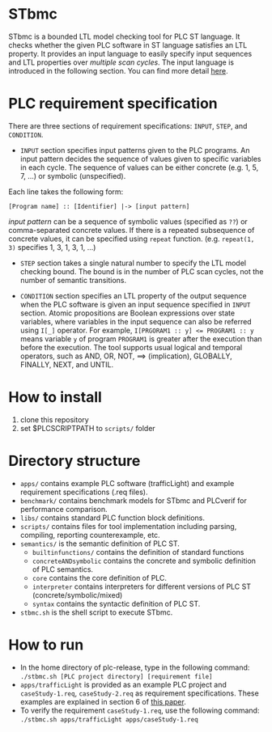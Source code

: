 STbmc
==========
STbmc is a bounded LTL model checking tool for PLC ST language.
It checks whether the given PLC software in ST language satisfies an LTL property.
It provides an input language to easily specify input sequences and LTL properties over *multiple scan cycles*.
The input language is introduced in the following section.
You can find more detail [here](https://dl.acm.org/doi/abs/10.1145/3563822.3568016).



PLC requirement specification
==========
There are three sections of requirement specifications: `INPUT`, `STEP`, and `CONDITION`.

* `INPUT` section specifies input patterns given to the PLC programs.
An input pattern decides the sequence of values given to specific variables in each cycle.
The sequence of values can be either concrete (e.g. 1, 5, 7, ...) or symbolic (unspecified).

Each line takes the following form:

```[Program name] :: [Identifier] |-> [input pattern]```

*input pattern* can be a sequence of symbolic values (specified as `??`)
or comma-separated concrete values. If there is a repeated subsequence of concrete values,
it can be specified using `repeat` function. (e.g. `repeat(1, 3)` specifies 1, 3, 1, 3, 1, ...)


* `STEP` section takes a single natural number to specify the LTL model checking bound.
The bound is in the number of PLC scan cycles, not the number of semantic transitions.

* `CONDITION` section specifies an LTL property of the output sequence 
when the PLC software is given an input sequence specified in `INPUT` section.
Atomic propositions are Boolean expressions over state variables,
where variables in the input sequence can also be referred using `I[_]` operator.
For example, `I[PRGORAM1 :: y] <= PROGRAM1 :: y` means variable `y` of program `PROGRAM1`
is greater after the execution than before the execution.
The tool supports usual logical and temporal operators, such
as AND, OR, NOT, ==> (implication), GLOBALLY, FINALLY, NEXT,
and UNTIL.


How to install
==========
1. clone this repository
2. set $PLCSCRIPTPATH to `scripts/` folder 

Directory structure
==========
* `apps/` contains example PLC software (trafficLight) and example requirement specifications (.req files).
* `benchmark/` contains benchmark models for STbmc and PLCverif for performance comparison.
* `libs/` contains standard PLC function block definitions.
* `scripts/` contains files for tool implementation including parsing, compiling, reporting counterexample, etc.
* `semantics/` is the semantic definition of PLC ST.
  - `builtinfunctions/` contains the definition of standard functions
  - `concreteANDsymbolic` contains the concrete and symbolic definition of PLC semantics.
  - `core` contains the core definition of PLC.
  - `interpreter` contains interpreters for different versions of PLC ST (concrete/symbolic/mixed)
  - `syntax` contains the syntactic definition of PLC ST.
* `stbmc.sh` is the shell script to execute STbmc.

How to run
==========
* In the home directory of plc-release, type in the following command:
```./stbmc.sh [PLC project directory] [requirement file]```
* `apps/trafficLight` is provided as an example PLC project 
   and `caseStudy-1.req`, `caseStudy-2.req` as requirement specifications.
   These examples are explained in section 6 of [this paper](https://dl.acm.org/doi/abs/10.1145/3563822.3568016).
* To verify the requirement `caseStudy-1.req`, use the following command:
```./stbmc.sh apps/trafficLight apps/caseStudy-1.req```




